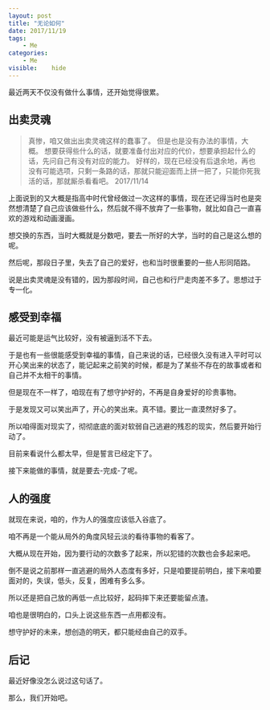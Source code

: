 ```yaml
---
layout: post
title: "无论如何"
date: 2017/11/19
tags:
    - Me
categories:
    - Me
visible:    hide
---
```


最近两天不仅没有做什么事情，还开始觉得很累。

<!--more-->

## 出卖灵魂

> 真惨，咱又做出出卖灵魂这样的蠢事了。
> 但是也是没有办法的事情，大概。
> 想要获得些什么的话，就要准备付出对应的代价，想要承担起什么的话，先问自己有没有对应的能力。
> 好样的，现在已经没有后退余地，再也没有可能选项，只剩一条路的话，那就只能迎面而上拼一把了，只能你死我活的话，那就厮杀看看吧。
> 2017/11/14

上面说到的又大概是指高中时代曾经做过一次这样的事情，现在还记得当时也是突然想清楚了自己应该做些什么，然后就不得不放弃了一些事物，就比如自己一直喜欢的游戏和动画漫画。

想交换的东西，当时大概就是分数吧，要去一所好的大学，当时的自己是这么想的呢。

然后呢，那段日子里，失去了自己的爱好，也和当时很重要的一些人形同陌路。

说是出卖灵魂是没有错的，因为那段时间，自己也和行尸走肉差不多了。思想过于专一化。

## 感受到幸福

最近可能是运气比较好，没有被逼到活不下去。

于是也有一些很能感受到幸福的事情，自己来说的话，已经很久没有进入平时可以开心笑出来的状态了，能记起来之前笑的时候，都是为了某些不存在的故事或者和自己并不太相干的事情。

但是现在不一样了，咱现在有了想守护好的，不再是自身爱好的珍贵事物。

于是发现又可以笑出声了，开心的笑出来。真不错。要比一直漠然好多了。

所以咱得面对现实了，彻彻底底的面对软弱自己逃避的残忍的现实，然后要开始行动了。

目前来看说什么都太早，但是誓言已经定下了。

接下来能做的事情，就是要去-完成-了呢。

## 人的强度

就现在来说，咱的，作为人的强度应该低入谷底了。

咱不再是一个能从局外的角度风轻云淡的看待事物的看客了。

大概从现在开始，因为要行动的次数多了起来，所以犯错的次数也会多起来吧。

倒不是说之前那样一直逃避的局外人态度有多好，只是咱要提前明白，接下来咱要面对的，失误，低头，反复，困难有多么多。

所以还是把自己放的再低一点比较好，起码摔下来还要能留点渣。

咱也是很明白的，口头上说这些东西一点用都没有。

想守护好的未来，想创造的明天，都只能经由自己的双手。

## 后记

最近好像没怎么说过这句话了。

那么，我们开始吧。


